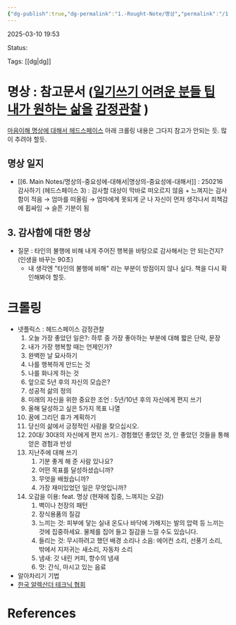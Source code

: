 ```yaml
---
{"dg-publish":true,"dg-permalink":"1.-Rought-Note/명상","permalink":"/1.-Rought-Note/명상/"}
---
```



2025-03-10 19:53

Status: 

Tags: [[dg\|dg]] 

# 명상 : 참고문서 ([일기쓰기 어려운 분들 팁](https://eunsasinamu.tistory.com/entry/%EC%9D%BC%EA%B8%B0Journal-%EC%93%B0%EC%8B%9C%EB%82%98%EC%9A%94-%EC%9D%BC%EA%B8%B0%EC%93%B0%EA%B8%B0-%EC%96%B4%EB%A0%A4%EC%9A%B4-%EB%B6%84%EB%93%A4%EC%9D%84-%EC%9C%84%ED%95%9C-%ED%8C%81) [내가 원하는 삶을](https://www.wicked-lover.com/blogs/wellness/journaling) [감정관찰](https://www.arooo.co.kr/library/h/7) )
[마음이해 명상에 대해서 헤드스페이스](https://m.blog.naver.com/knowingminds/222472168592) 
아래 크롤링 내용은 그다지 참고가 안되는 듯. 많이 추려야 할듯.
## 명상 일지
- [[6. Main Notes/명상의-중요성에-대해서\|명상의-중요성에-대해서]] : 250216 감사하기 (헤드스페이스 3) : 감사할 대상이 막바로 떠오르지 않음 + 느껴지는 감사함이 적음 → 엄마를 떠올림 → 엄마에게 못되게 군 나 자신이 먼저 생각나서 죄책감에 휩싸임 → 슬픈 기분이 됨
## 3. 감사함에 대한 명상
- 질문 : 타인의 불행에 비해 내게 주어진 행복을 바탕으로 감사해서는 안 되는건지? (인생을 바꾸는 90초)
	- 내 생각엔 "타인의 불행에 비해" 라는 부분이 방점이지 않나 싶다. 책을 다시 확인해봐야 할듯.

# 크롤링
- 넷플릭스 : 헤드스페이스
  감정관찰
	1. 오늘 가장 좋았던 일은?: 하루 중 가장 좋아하는 부분에 대해 짧은 단락, 문장 
	2. 내가 가장 행복할 때는 언제인가?
	3. 완벽한 날 묘사하기
	4. 나를 행복하게 만드는 것
	5. 나를 화나게 하는 것
	6. 앞으로 5년 후의 자신의 모습은?
	7. 성공적 삶의 정의
	8. 미래의 자신을 위한 중요한 조언 : 5년/10년 후의 자신에게 편지 쓰기
	9. 올해 달성하고 싶은 5가지 목표 나열
	10. 꿈에 그리던 휴가 계획하기
	11. 당신의 삶에서 긍정적인 사람을 찾으십시오.
	12. 20대/ 30대의 자신에게 편지 쓰기.: 경험했던 좋았던 것, 안 좋았던 것들을 통해 얻은 경험과 반성 
	13. 지난주에 대해 쓰기
		1. 기분 좋게 해 준 사람 있나요?
		2. 어떤 목표를 달성하셨습니까?
		3. 무엇을 배웠습니까?
		4. 가장 재미있었던 일은 무엇입니까?
	14. 오감을 이용: feat. 명상 (현재에 집중, 느껴지는 오감)
		1. 벽이나 천장의 패턴
		2. 장식용품의 질감
		3. 느끼는 것: 피부에 닿는 실내 온도나 바닥에 가해지는 발의 압력 등 느끼는 것에 집중하세요. 물체를 집어 들고 질감을 느낄 수도 있습니다.
		4. 들리는 것: 무시하려고 했던 배경 소리나 소음: 에어컨 소리, 선풍기 소리, 밖에서 지저귀는 새소리, 자동차 소리
		5. 냄새: 갓 내린 커피, 향수의 냄새
		6. 맛: 간식, 마시고 있는 음료
- 알아차리기 기법
- [한국 알렉산더 테크닉 협회](https://www.alexandertech.co.kr/about-at) 

# References
